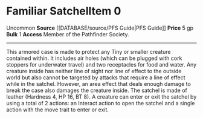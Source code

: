 ﻿---
bulk: '1'
id: '869'
item_category: Adventuring Gear
level: '0'
name: Familiar Satchel
price: 5 gp
rarity: Uncommon
source: '[[DATABASE/source/PFS Guide|PFS Guide]]'
subcategory: adventuringgear
trait:
- '[[DATABASE/trait/Uncommon|Uncommon]]'
type: Item

---
# Familiar Satchel<span class="item-type">Item 0</span>

<span class="trait-uncommon item-trait">Uncommon</span>
**Source** [[DATABASE/source/PFS Guide|PFS Guide]]
**Price** 5 gp
**Bulk** 1
**Access** Member of the Pathfinder Society.

---
This armored case is made to protect any Tiny or smaller creature contained within. It includes air holes (which can be plugged with cork stoppers for underwater travel) and two receptacles for food and water. Any creature inside has neither line of sight nor line of effect to the outside world but also cannot be targeted by attacks that require a line of effect while in the satchel. However, an area effect that deals enough damage to break the case also damages the creature inside. The satchel is made of leather (Hardness 4, HP 16, BT 8). A creature can enter or exit the satchel by using a total of 2 actions: an Interact action to open the satchel and a single action with the move trait to enter or exit.